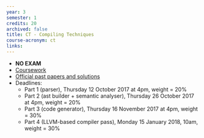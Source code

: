 ```yaml
---
year: 3
semester: 1
credits: 20
archived: false
title: CT - Compiling Techniques
course-acronym: ct
links:
---
```


- **NO EXAM**
- [Coursework](https://bitbucket.org/cdubach/ct-17-18/)
- [Official past papers and solutions](/drive?next=1MkgKYEtwcUjhy0FAERcVshSDPbRXDrm0)
- Deadlines:
  - Part 1 (parser), Thursday 12 October 2017 at 4pm, weight = 20%
  - Part 2 (ast builder + semantic analyser), Thursday 26 October 2017 at 4pm, weight = 20%
  - Part 3 (code generator), Thursday 16 November 2017 at 4pm, weight = 30%
  - Part 4 (LLVM-based compiler pass), Monday 15 January 2018, 10am, weight = 30%
